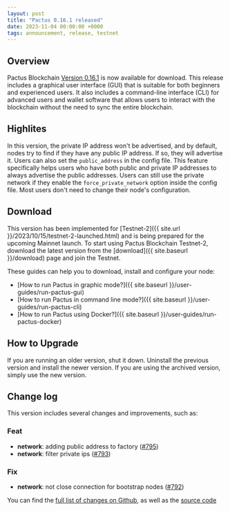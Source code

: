 ```yaml
---
layout: post
title: "Pactus 0.16.1 released"
date: 2023-11-04 00:00:00 +0000
tags: announcement, release, testnet
---
```


## Overview

Pactus Blockchain [Version 0.16.1](https://github.com/pactus-project/pactus/releases/tag/v0.16.1)
is now available for download.
This release includes a graphical user interface (GUI) that
is suitable for both beginners and experienced users.
It also includes a command-line interface (CLI) for advanced users and wallet software
that allows users to interact with the blockchain without the need to sync the entire blockchain.

## Highlites

In this version, the private IP address won't be advertised, and by default, nodes try to find if they have any public IP address.
If so, they will advertise it. Users can also set the `public_address` in the config file.
This feature specifically helps users who have both public and private IP addresses to always advertise the public addresses.
Users can still use the private network if they enable the `force_private_network` option inside the config file.
Most users don't need to change their node's configuration.

## Download

This version has been implemented for [Testnet-2]({{ site.url }}/2023/10/15/testnet-2-launched.html) and
is being prepared for the upcoming Mainnet launch.
To start using Pactus Blockchain Testnet-2, download the latest version from the
[download]({{ site.baseurl }}/download) page and join the Testnet.

These guides can help you to download, install and configure your node:

- [How to run Pactus in graphic mode?]({{ site.baseurl }}/user-guides/run-pactus-gui)
- [How to run Pactus in command line mode?]({{ site.baseurl }}/user-guides/run-pactus-cli)
- [How to run Pactus using Docker?]({{ site.baseurl }}/user-guides/run-pactus-docker)

## How to Upgrade

If you are running an older version, shut it down.
Uninstall the previous version and install the newer version.
If you are using the archived version, simply use the new version.

## Change log

This version includes several changes and improvements, such as:

### Feat

- **network**: adding public address to factory ([#795](https://github.com/pactus-project/pactus/pull/795))
- **network**: filter private ips ([#793](https://github.com/pactus-project/pactus/pull/793))

### Fix

- **network**: not close connection for bootstrap nodes ([#792](https://github.com/pactus-project/pactus/pull/792))

You can find the [full list of changes on Github](https://github.com/pactus-project/pactus/compare/v0.16.0...v0.16.1),
as well as the [source code](https://github.com/pactus-project/pactus/releases/tag/v0.6.1)
